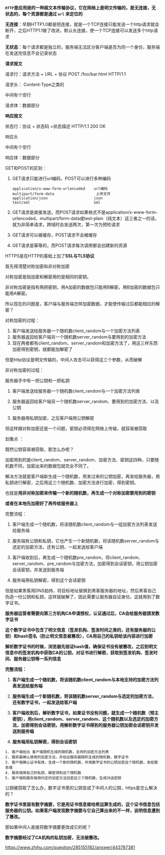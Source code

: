 **`HTTP`是应用层的一种超文本传输协议，它在网络上是明文传输的，是无连接，无状态的，每个资源都是通过 `url` 来定位的**



**无连接**：早期HTTP1.0都是短连接，就是一个TCP连接只能发送一个http请求就会断开，之后HTTP1.1做了改进，默认长连接，使一个TCP连接可以发送多个http请求

**无状态**：每个请求都是独立的，服务端无法区分客户端是否为同一个身份，服务端在发送完信息不会记录状态







**请求报文**

请求行：请求方法 + URL + 协议               POST   /foo/bar.html   HTTP/1.1

请求头： Content-Type之类的

中间有个空行

请求体：数据部分



**响应报文**

状态行：协议 + 状态码 +状态描述           HTTP/1.1   200   OK

响应头

中间有个空行

响应体：数据部分





GET和POST的区别：

1. GET请求只能进行url编码，POST可以进行多种编码

   ```
   application/x-www-form-urlencoded    url编码
   multipart/form-data					 上传文件
   application/json                     json
   text/xml                             xml
   ```

   

2. GET请求是直接发送，而POST请求如果格式不是application/x-www-form-urlencoded、multipart/form-data或text-plain（纯文本）这三者之一的话，就为非简单请求，跨域时会发送两次，第一次为预检请求
3. GET请求可以被缓存，POST请求不会被缓存
4. GET请求是幂等的，而POST请求每次调用都会创建新的资源









HTTPS是在HTTP的基础上加了**SSL与TLS协议**



首先得清楚对称加密和非对称加密

对称加密是指加密和解密用的是相同的密钥。

非对称加密是指有两把密钥，用A加密的数据包只能用B解密，用B加密的数据包只能用A解密。



所以现在的问题是，客户端与服务端怎样加密数据，才能使传输过后都能相应的解密？



对称加密的过程：

1. 客户端发送给服务器一个随机数client_random与一个加密方法列表
2. 服务器返回给客户端另一个随机数server_random与要用到的加密方法
3. 现在两者都有client_random，server_random和加密方法了，用这三样东西加密得到密钥，就都能加解密了

但是http协议是明文传输的，中间人攻击可以获得这三个参数，从而破解



非对称加密的过程：

服务器手中有一把公钥和一把私钥

1. 客户端发送给服务器一个随机数client_random与一个加密方法列表

2. 服务器返回给客户端另一个随机数server_random、要用到的加密方法、以及公钥
3. 服务器用私钥加密，之后客户端用公钥解密

但这样跟对称加密还是一个问题，密钥必须得在网络上传输，就容易被窃取



划重点 ：

既然公钥容易被窃取，那怎么办呢？

加密用到的是client_random、server_random、加密方法、密钥这四种。只要随机数不同，加密出来的数据包就完全不同了。

解决方法就是客户端新生成一个随机数，用发过来的公钥加密，再发给服务器，用私钥进行解密，之后用这三个随机数、加密方法进行加密，得到密钥。

也就是**用非对称加密来传输一个新的随机数，再生成一个对称加密要用到的密钥**

**或者在本地先加密好了再传给服务器上**



完整流程：

1. 客户端生成一个随机数，将该随机数client_random与一组加密方法列表发送给服务端

2. 服务端有公钥和私钥，它也产生一个新随机数，将该随机数server_random与选定的加密方法，还有公钥，一起发送给客户端
3. 客户端收到后，再生成一个随机数pre_random，将client_random、server_random、pre_random与加密方法，加密得到会话密钥，用公钥加密会话密钥，并发送到服务端
4. 服务端用私钥解密，得到这个会话密钥

但是如果黑客用DNS劫持，将目标地址替换到黑客服务器的地址，然后黑客自己伪造一份公钥和私钥，这样就破解了，因此需要让服务器自证身份。这就用到了数字证书。



**服务器运营者需要向第三方机构CA申请授权，认证通过后，CA会给服务器颁发数字证书**

**这个数字证书中包含了明文信息（签发机构、签发时间之类的，还有服务器的公钥）和hash签名（防止明文信息被篡改），CA用自己的私钥给该内容进行加密**

**解析数字证书的时候，浏览器先验证hash值，确保证书没有被篡改，之后到明文信息中的签发机构中获取CA的公钥，对证书进行解密，获取到签发机构、签发时间、服务器公钥等一系列信息**





**完整流程：**

1. **客户端生成一个随机数，将该随机数client_random与本地支持的加密方法列表发送给服务端**

2. **服务端生成一个新随机数，将该随机数server_random与选定的加密方法，还有数字证书，一起发送给客户端**
3. **客户端收到后，解析数字证书，如果证书没有问题，就生成一个随机数（预主密钥），用client_random、server_random、这个随机数以及选定的加密方法，加密得到会话密钥，用解析数字证书得到的服务器公钥加密会话密钥并发送到服务端**
4. **服务端用私钥解密，得到会话密钥**



```
1. 客户端给出 客户端随机生成的随机数，支持的加密方法列表
2. 服务器确认使用的加密方法，并给出服务器随机生成的随机数，数字证书
3. 客户端确认证书有效，生成一个新的随机数，并用数字证书的公钥加密这个随机数，发给服务端
4. 服务端用自己的私钥，解密得到这个随机数
5. 客户端和服务端用约定的加密方法加密这三个随机数，生成对话密钥
```



公钥被窃取了怎么办，数字证书里的公钥变成了中间人的公钥，https是怎么解决的？

**数字证书里面有数字摘要，它是用证书信息做哈希运算生成的，这个证书信息包括服务器的公钥。如果客户端发现数字摘要与它自己算出来的不一样，说明信息遭到了篡改。**

那如果中间人直接将数字摘要更改成它的呢？

**数字摘要经过了CA机构的私钥加密，无法被篡改。**



https://www.zhihu.com/question/285155182/answer/443787381

